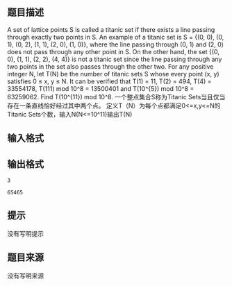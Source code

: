 


## 题目描述
A set of lattice points S is called a titanic set if there exists a line passing through exactly two points in S.
An example of a titanic set is S = {(0, 0), (0, 1), (0, 2), (1, 1), (2, 0), (1, 0)}, where the line passing through (0, 1) and (2, 0) does not pass through any other point in S.
On the other hand, the set {(0, 0), (1, 1), (2, 2), (4, 4)} is not a titanic set since the line passing through any two points in the set also passes through the other two.
For any positive integer N, let T(N) be the number of titanic sets S whose every point (x, y) satisfies 0 ≤ x, y ≤ N. It can be verified that T(1) = 11, T(2) = 494, T(4) = 33554178, T(111) mod 10^8 = 13500401 and T(10^{5}) mod 10^8 = 63259062.
Find T(10^{11}) mod 10^8.
一个整点集合S称为Titanic Sets当且仅当存在一条直线恰好经过其中两个点。
定义T（N）为每个点都满足0<=x,y<=N的Titanic Sets个数，输入N(N<=10^11)输出T(N)
## 输入格式
## 输出格式

```input1
3

```
```output1
65465
```

## 提示
没有写明提示
## 题目来源
没有写明来源


